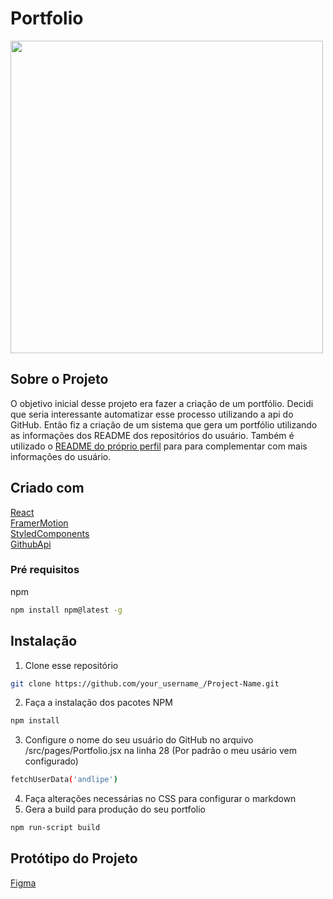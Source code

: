 # Portfolio
<img src=" https://i.imgur.com/DLvW1FR.png" width="500"/>  

## Sobre o Projeto

O objetivo inicial desse projeto era fazer a criação de um portfólio. Decidi que seria interessante automatizar esse processo utilizando a api do GitHub. Então fiz a criação de um sistema que gera um portfólio utilizando as informações dos README dos repositórios do usuário.
Também é utilizado o [README do próprio perfil](https://docs.github.com/pt/free-pro-team@latest/github/setting-up-and-managing-your-github-profile/managing-your-profile-readme) para para complementar com mais informações do usuário.
## Criado com

[React](https://pt-br.reactjs.org)  
[FramerMotion](https://www.framer.com/api/motion/)  
[StyledComponents](https://styled-components.com)  
[GithubApi](https://developer.github.com/v3/)  

### Pré requisitos
npm
```sh
npm install npm@latest -g
```

## Instalação

1. Clone esse repositório
```sh
git clone https://github.com/your_username_/Project-Name.git
```
2. Faça a instalação dos pacotes NPM
```sh
npm install
```
3. Configure o nome do seu usuário do GitHub no arquivo /src/pages/Portfolio.jsx na linha 28 (Por padrão o meu usário vem configurado)
```sh
fetchUserData('andlipe')
```
4. Faça alterações necessárias no CSS para configurar o markdown
5. Gera a build para produção do seu portfolio
```sh
npm run-script build
```

## Protótipo do Projeto

[Figma](https://www.figma.com/file/OXHjdi6c6suwKoVcTzGa1q/Portfolio?node-id=0%3A1)